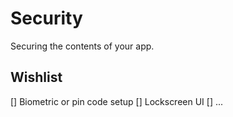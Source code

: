 # Security

Securing the contents of your app.

## Wishlist
[] Biometric or pin code setup
[] Lockscreen UI
[] ... 
